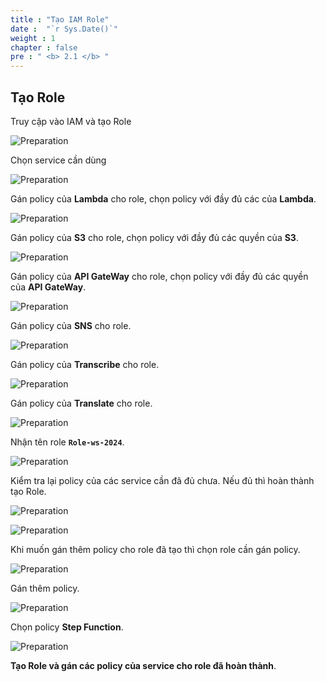 ```yaml
---
title : "Tạo IAM Role"
date :  "`r Sys.Date()`" 
weight : 1 
chapter : false
pre : " <b> 2.1 </b> "
---
```


## Tạo Role

Truy cập vào IAM và tạo Role

![Preparation](/images/2.prerequisite/n1.png)

Chọn service cần dùng

![Preparation](/images/2.prerequisite/n2.png)

Gán policy của **Lambda** cho role, chọn policy với đầy đủ các của **Lambda**.

![Preparation](/images/2.prerequisite/n3.png)

Gán policy của **S3** cho role, chọn policy với đầy đủ các quyền của **S3**.

![Preparation](/images/2.prerequisite/n4.png)

Gán policy của **API GateWay** cho role, chọn policy với đầy đủ các quyền của **API GateWay**.

![Preparation](/images/2.prerequisite/n5.png)

Gán policy của **SNS** cho role.

![Preparation](/images/2.prerequisite/n6.png)

Gán policy của **Transcribe** cho role.

![Preparation](/images/2.prerequisite/n7.png)

Gán policy của **Translate** cho role.

![Preparation](/images/2.prerequisite/n8.png)

Nhận tên role **`Role-ws-2024`**.

![Preparation](/images/2.prerequisite/n9.png)

Kiểm tra lại policy của các service cần đã đủ chưa. Nếu đủ thì hoàn thành tạo Role.

![Preparation](/images/2.prerequisite/n10.png)

![Preparation](/images/2.prerequisite/n11.png)

Khi muốn gán thêm policy cho role đã tạo thì chọn role cần gán policy.

![Preparation](/images/2.prerequisite/n12.png)

Gán thêm policy.

![Preparation](/images/2.prerequisite/n14.png)

Chọn policy **Step Function**.

![Preparation](/images/2.prerequisite/n17.png)

**Tạo Role và gán các policy của service cho role đã hoàn thành**.


